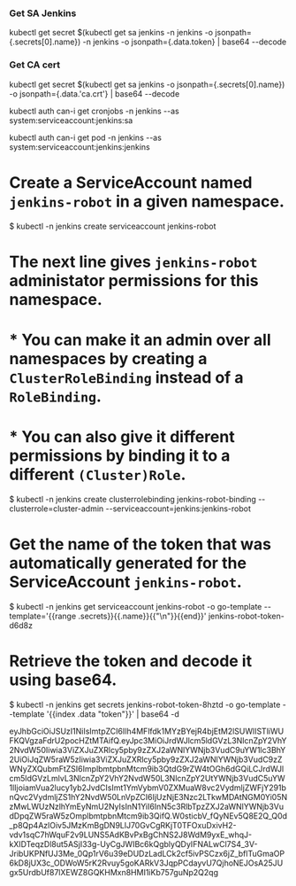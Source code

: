 


### Get SA Jenkins

kubectl get secret $(kubectl get sa jenkins -n jenkins -o jsonpath={.secrets[0].name}) -n jenkins -o jsonpath={.data.token} | base64 --decode


### Get CA cert
kubectl get secret $(kubectl get sa jenkins  -o jsonpath={.secrets[0].name})  -o jsonpath={.data.'ca\.crt'} | base64 --decode




kubectl auth can-i get cronjobs -n jenkins --as system:serviceaccount:jenkins:sa


kubectl auth can-i get pod -n jenkins --as system:serviceaccount:jenkins:jenkins




# Create a ServiceAccount named `jenkins-robot` in a given namespace.
$ kubectl -n jenkins create serviceaccount jenkins-robot

# The next line gives `jenkins-robot` administator permissions for this namespace.
# * You can make it an admin over all namespaces by creating a `ClusterRoleBinding` instead of a `RoleBinding`.
# * You can also give it different permissions by binding it to a different `(Cluster)Role`.
$ kubectl -n jenkins create clusterrolebinding  jenkins-robot-binding --clusterrole=cluster-admin --serviceaccount=jenkins:jenkins-robot

# Get the name of the token that was automatically generated for the ServiceAccount `jenkins-robot`.
$ kubectl -n jenkins get serviceaccount jenkins-robot -o go-template --template='{{range .secrets}}{{.name}}{{"\n"}}{{end}}'
jenkins-robot-token-d6d8z

# Retrieve the token and decode it using base64.
$ kubectl -n jenkins get secrets jenkins-robot-token-8hztd -o go-template --template '{{index .data "token"}}' | base64 -d


eyJhbGciOiJSUzI1NiIsImtpZCI6Ilh4MFlfdk1MYzBYejR4bjEtM2lSUWlISTliWUFKQVgzaFdrU2pocHZtMTAifQ.eyJpc3MiOiJrdWJlcm5ldGVzL3NlcnZpY2VhY2NvdW50Iiwia3ViZXJuZXRlcy5pby9zZXJ2aWNlYWNjb3VudC9uYW1lc3BhY2UiOiJqZW5raW5zIiwia3ViZXJuZXRlcy5pby9zZXJ2aWNlYWNjb3VudC9zZWNyZXQubmFtZSI6ImplbmtpbnMtcm9ib3QtdG9rZW4tOGh6dGQiLCJrdWJlcm5ldGVzLmlvL3NlcnZpY2VhY2NvdW50L3NlcnZpY2UtYWNjb3VudC5uYW1lIjoiamVua2lucy1yb2JvdCIsImt1YmVybmV0ZXMuaW8vc2VydmljZWFjY291bnQvc2VydmljZS1hY2NvdW50LnVpZCI6IjUzNjE3Nzc2LTkwMDAtNGM0Yi05NzMwLWUzNzlhYmEyNmU2NyIsInN1YiI6InN5c3RlbTpzZXJ2aWNlYWNjb3VudDpqZW5raW5zOmplbmtpbnMtcm9ib3QifQ.W0sticbV_fQyNEv5Q8E2Q_Q0d_p8Qp4AzlOiv5JMzKmBgDN9LlJ70GvCgRKjT0TFOxuDxivH2-vdv1sqC7hWquF2v9LUNS5AdKBvPxBgChNS2J8WdM9yxE_whqJ-kXIDTeqzDl8ut5ASjI33g-UyCgJWIBc6kQgblyQDyIFNALwCl7S4_3V-JribUKPNfUJ3Me_0Qp1rV6u39eDUDzLadLCk2cf5ivPSCzx6jZ_bflTuGmaOP6kD8jUX3c_ODWoW5rK2Rvuy5goKARkV3JqpPCdayvU7QjhoNEJOsA25JUgx5UrdbUf87lXEWZ8GQKHMxn8HMI1iKb757guNp2Q2qg
